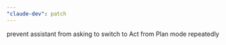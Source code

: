 ```yaml
---
"claude-dev": patch
---
```


prevent assistant from asking to switch to Act from Plan mode repeatedly
